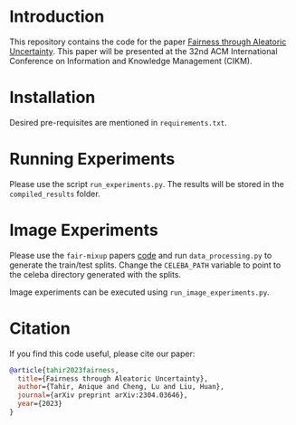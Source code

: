 # Introduction
This repository contains the code for the paper [Fairness through Aleatoric Uncertainty](https://arxiv.org/abs/2304.03646). This paper will be presented at the 32nd ACM International Conference on Information and Knowledge Management (CIKM). 

# Installation
Desired pre-requisites are mentioned in `requirements.txt`.

# Running Experiments
Please use the script `run_experiments.py`. The results will be stored in the `compiled_results` folder.


# Image Experiments
Please use the `fair-mixup` papers [code](https://github.com/chingyaoc/fair-mixup) and run `data_processing.py` to generate the train/test splits. Change the `CELEBA_PATH` variable to point to the celeba directory generated with the splits. 

Image experiments can be executed using `run_image_experiments.py`.

# Citation
If you find this code useful, please cite our paper:
```bibtex
@article{tahir2023fairness,
  title={Fairness through Aleatoric Uncertainty},
  author={Tahir, Anique and Cheng, Lu and Liu, Huan},
  journal={arXiv preprint arXiv:2304.03646},
  year={2023}
}
```
